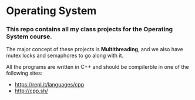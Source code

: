 # Operating System

### This repo contains all my class projects for the Operating System course.

The major concept of these projects is **Multithreading**, and we also have mutex locks and semaphores to go along with it. 

All the programs are written in C++ and should be compilerble in one of the following sites:
- https://repl.it/languages/cpp
- http://cpp.sh/
